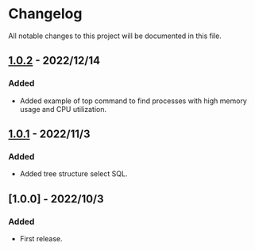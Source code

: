 # Changelog
All notable changes to this project will be documented in this file.

## [1.0.2] - 2022/12/14
### Added
- Added example of top command to find processes with high memory usage and CPU utilization.

## [1.0.1] - 2022/11/3
### Added
- Added tree structure select SQL.

## [1.0.0] - 2022/10/3
### Added
- First release.

[1.0.1]: https://github.com/takuya-motoshima/sample-code-collection/compare/v1.0.0...v1.0.1
[1.0.2]: https://github.com/takuya-motoshima/sample-code-collection/compare/v1.0.1...v1.0.2
